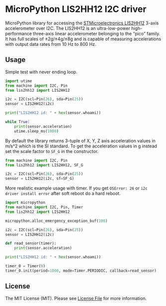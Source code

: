 # MicroPython LIS2HH12 I2C driver

MicroPython library for accessing the [STMicroelectronics LIS2HH12](http://www.st.com/en/mems-and-sensors/lis2hh12.html) 3-axis accelerometer over
I2C. The LIS2HH12 is an ultra-low-power high-performance three-axis linear accelerometer belonging to the “pico” family. It has full scales of ±2g/±4g/±8g and is capable of measuring accelerations with output data rates from 10 Hz to 800 Hz.

## Usage

Simple test with never ending loop.

```python
import utime
from machine import I2C, Pin
from lis2hh12 import LIS2HH12

i2c = I2C(scl=Pin(26), sda=Pin(25))
sensor = LIS2HH12(i2c)

print("LIS2HH12 id: " + hex(sensor.whoami))

while True:
    print(sensor.acceleration)
    utime.sleep_ms(1000)
```

By default the library returns 3-tuple of X, Y, Z axis acceleration values in m/s^2 which is the SI standard. To get the acceleration values in g instead set the scale factor to `SF_G` in the constructor.

```python
from machine import I2C, Pin
from lis2hh12 import LIS2HH12, SF_G

i2c = I2C(scl=Pin(26), sda=Pin(25))
sensor = LIS2HH12(i2c, sf=SF_G)
```

More realistic example usage with timer. If you get `OSError: 26` or `i2c driver install error` after soft reboot do a hard reboot.

```python
import micropython
from machine import I2C, Pin, Timer
from lis2hh12 import LIS2HH12

micropython.alloc_emergency_exception_buf(100)

i2c = I2C(scl=Pin(26), sda=Pin(25))
sensor = LIS2HH12(i2c)

def read_sensor(timer):
    print(sensor.acceleration)

print("LIS2HH12 id: " + hex(sensor.whoami))

timer_0 = Timer(0)
timer_0.init(period=1000, mode=Timer.PERIODIC, callback=read_sensor)
```

## License

The MIT License (MIT). Please see [License File](LICENSE.md) for more information.